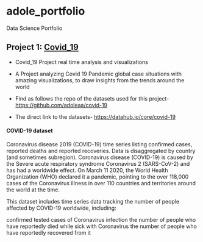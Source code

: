 # adole_portfolio
Data Science Portfolio

## Project 1: [Covid_19](https://github.com/adoleaa/Covid19-Project)

+ Covid_19 Project real time analysis and visualizations
+ A Project analyzing Covid 19 Pandemic global case situations with amazing visualizations, to draw insights from the trends around the world

+ Find as follows the repo of the datasets used for this project- https://github.com/adoleaa/covid-19
+ The direct link to the datasets- https://datahub.io/core/covid-19


#### COVID-19 dataset
Coronavirus disease 2019 (COVID-19) time series listing confirmed cases, reported deaths and reported recoveries. Data is disaggregated by country (and sometimes subregion). Coronavirus disease (COVID-19) is caused by the Severe acute respiratory syndrome Coronavirus 2 (SARS-CoV-2) and has had a worldwide effect. On March 11 2020, the World Health Organization (WHO) declared it a pandemic, pointing to the over 118,000 cases of the Coronavirus illness in over 110 countries and territories around the world at the time.

This dataset includes time series data tracking the number of people affected by COVID-19 worldwide, including:

confirmed tested cases of Coronavirus infection
the number of people who have reportedly died while sick with Coronavirus
the number of people who have reportedly recovered from it




